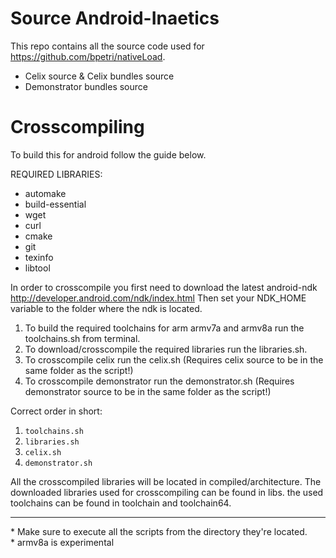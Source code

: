 # Source Android-Inaetics
This repo contains all the source code used for https://github.com/bpetri/nativeLoad.
- Celix source & Celix bundles source
- Demonstrator bundles source


# Crosscompiling

To build this for android follow the guide below.

REQUIRED LIBRARIES:
- automake
- build-essential
- wget
- curl
- cmake
- git
- texinfo
- libtool

In order to crosscompile you first need to download the latest android-ndk http://developer.android.com/ndk/index.html
Then set your NDK_HOME variable to the folder where the ndk is located.

1. To build the required toolchains for arm armv7a and armv8a run the toolchains.sh from terminal.
2. To download/crosscompile the required libraries run the libraries.sh.
3. To crosscompile celix run the celix.sh		(Requires celix source to be in the same folder as the script!)
4. To crosscompile demonstrator run the demonstrator.sh (Requires demonstrator source to be in the same folder as the script!)

Correct order in short:    

1. `toolchains.sh`  
2. `libraries.sh`  
3. `celix.sh`  
4. `demonstrator.sh`  

All the crosscompiled libraries will be located in compiled/architecture. The downloaded libraries used for crosscompiling can be found in libs. the used toolchains can be found in toolchain and toolchain64.

---

\* Make sure to execute all the scripts from the directory they're located.   
\* armv8a is experimental
